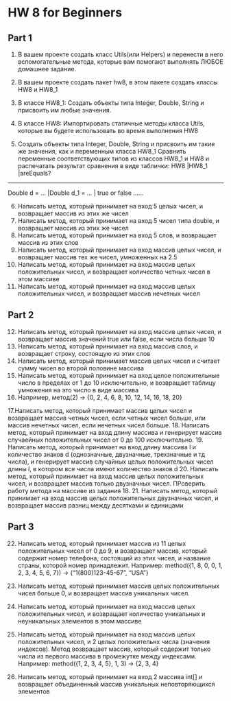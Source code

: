 # HW 8 for Beginners

## Part 1


1. В вашем проекте создать класс Utils(или Helpers) и перенести в него вспомогательные метода, которые вам помогают выполнять ЛЮБОЕ домашнее задание.
2. В вашем проекте создать пакет hw8,  в этом пакете создать классы HW8 и HW8_1

3. В классе HW8_1:
Создать объекты типа Integer, Double, String и присвоить им любые значения.

4. В классе HW8:
Импортировать статичные методы класса Utils, которые вы будете использовать во время выполнения HW8

5. Создать объекты типа Integer, Double, String и присвоить им такие же значения, как и переменным класса HW8_1
Сравнить переменные соответствующих типов из классов HW8_1 и HW8 и распечатать результат сравнения в виде таблички:
HW8	 		|HW8_1			|areEquals?
____________________________________________
Double d = …	|Double d_1 = …		| true or false
……

6. Написать метод, который принимает на вход 5 целых чисел,  и возвращает массив из этих же чисел
7. Написать метод, который принимает на вход 5 чисел типа double,  и возвращает массив из этих же чисел
8. Написать метод, который принимает на вход 5 слов, и возвращает массив из этих слов
9. Написать метод, который принимает на вход массив целых чисел,  и возвращает массив тех же чисел, умноженных на 2.5
10. Написать метод, который принимает на вход массив целых положительных чисел,  и возвращает количество четных чисел в этом массиве
11. Написать метод, который принимает на вход массив целых положительных чисел,  и возвращает массив нечетных чисел


## Part 2


12. Написать метод, который принимает на вход массив целых чисел,  и возвращает массив значений true или false, если числа больше 10
13. Написать метод, который принимает на вход массив слов,  и возвращает строку, состоящую из этих слов
14. Написать метод, который принимает массив целых чисел и считает сумму чисел во второй половине массива
15. Написать метод, который принимает на вход целое положительные число в пределах от 1 до 10 исключительно, и возвращает таблицу умножения на это число в виде массива
16. Например, метод(2) -> {0, 2, 4, 6, 8, 10, 12, 14, 16, 18, 20}


17.Написать метод, который принимает массив целых чисел и возвращает массив четных чисел, если четных чисел больше, или массив нечетных чисел, если нечетных чисел больше.
18. Написать метод, который принимает на вход длину массива и генерирует массив случаейных положительных чисел от 0 до 100 исключительно.
19. Написать метод, который принимает на вход длину массива l и количество знаков d (однозначные, двузначные, трехзначные и тд числа), и генерирует массив случайных целых положительных чисел длины l, в котором все числа имеют количество знаков d
20. Написать метод, который принимает на вход массив целых положительных чисел, и возвращает массив только двузначных чисел. ПРоверить работу метода на массиве из задания 18.
21. Написать метод, который принимает на вход массив целых положительных двузначных чисел, и возвращает массив разниц между десятками и единицами



## Part 3


22. Написать метод, который принимает массив из 11 целых положительных чисел от 0 до 9, и возвращает массив, который содержит номер телефона, состоящий из этих чисел,  и название страны, которой номер принадлежит.
Например:
method({1, 8, 0, 0, 1, 2, 3, 4, 5, 6, 7}) -> {“1(800)123-45-67”, “USA”}

23. Написать метод, который принимает массив целых положительных чисел больше 0, и возвращает массив уникальных чисел.
24. Написать метод, который принимает на вход массив целых положительных чисел, и возвращает количество уникальных и неуникальных элементов в этом массиве
25. Написать метод, который принимает на вход массив целых положительных чисел, и 2 целых положительнх числа (значения индексов). Метод возвращает массив, который содержит только числа из первого массива в промежутке между индексами.
Например:
method({1, 2, 3, 4, 5}, 1, 3) -> {2, 3, 4}


26. Написать метод, который принимает на вход 2 массива int[] и возвращает объединенный массив уникальных неповторяющихся элементов

